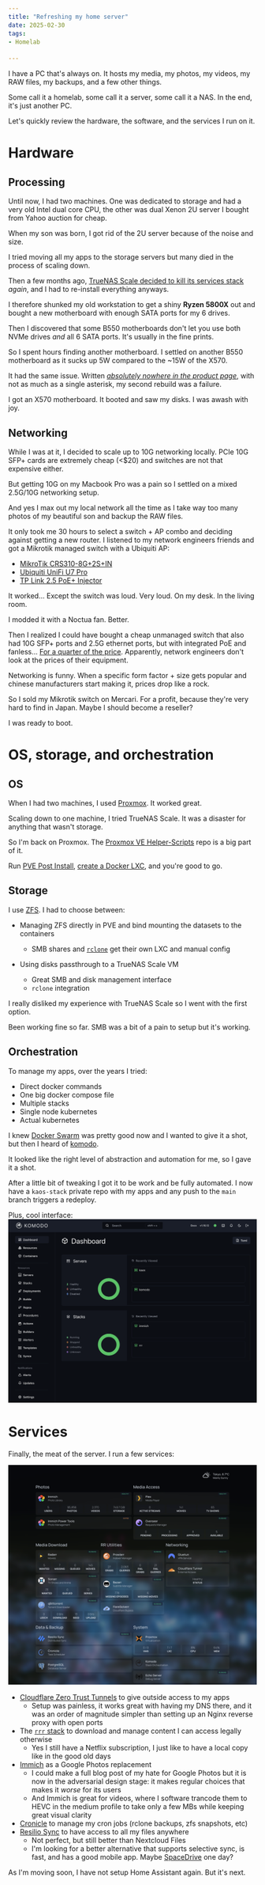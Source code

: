 ```yaml
---
title: "Refreshing my home server"
date: 2025-02-30
tags:
- Homelab

---
```


I have a PC that's always on. It hosts my media, my photos, my videos, my RAW files, my backups, and a few other things.

Some call it a homelab, some call it a server, some call it a NAS. In the end, it's just another PC.

Let's quickly review the hardware, the software, and the services I run on it.

# Hardware

## Processing

Until now, I had two machines. One was dedicated to storage and had a very old Intel dual core CPU,
the other was dual Xenon 2U server I bought from Yahoo auction for cheap.

When my son was born, I got rid of the 2U server because of the noise and size.

I tried moving all my apps to the storage servers but many died in the process of scaling down.

Then a few months ago, [TrueNAS Scale decided to kill its services stack](https://www.reddit.com/r/truenas/comments/1djk3tb/no_updates_for_truenas_scale_apps_until_q4/) *again*, and I had to re-install everything anyways.

I therefore shunked my old workstation to get a shiny **Ryzen 5800X** out and bought a new motherboard with enough SATA ports for my 6 drives.

Then I discovered that some B550 motherboards don't let you use both NVMe drives *and* all 6 SATA ports. It's usually in the fine prints.

So I spent hours finding another motherboard. I settled on another B550 motherboard as it sucks up 5W compared to the ~15W of the X570.

It had the same issue. Written [*absolutely nowhere in the product page*](https://www.asus.com/uk/motherboards-components/motherboards/tuf-gaming/tuf-gaming-b550-plus/), with not as much as a single asterisk, my second rebuild was a failure.

I got an X570 motherboard. It booted and saw my disks. I was awash with joy.

## Networking

While I was at it, I decided to scale up to 10G networking locally. PCIe 10G SFP+ cards are extremely cheap (<$20) and switches are not that expensive either.

But getting 10G on my Macbook Pro was a pain so I settled on a mixed 2.5G/10G networking setup.

And yes I max out my local network all the time as I take way too many photos of my beautiful son and backup the RAW files.

It only took me 30 hours to select a switch + AP combo and deciding against getting a new router. I listened to my network engineers friends and got a Mikrotik managed switch with a Ubiquiti AP:

- [MikroTik CRS310-8G+2S+IN](https://www.getic.com/product/mikrotik-crs310-8g-2s-in)
- [Ubiquiti UniFi U7 Pro](https://www.getic.com/product/access-point-u7-pro)
- [TP Link 2.5 PoE+ Injector](https://www.tp-link.com/jp/business-networking/accessory/tl-poe260s/)

It worked... Except the switch was loud. Very loud. On my desk. In the living room.

I modded it with a Noctua fan. Better.

Then I realized I could have bought a cheap unmanaged switch that also had 10G SFP+ ports and 2.5G ethernet ports, but with integrated PoE and fanless... [For a quarter of the price](https://www.amazon.co.jp/dp/B0D1C5KCGJ?ref=ppx_yo2ov_dt_b_fed_asin_title). Apparently, network engineers don't look at the prices of their equipment.

Networking is funny. When a specific form factor + size gets popular and chinese manufacturers start making it, prices drop like a rock.

So I sold my Mikrotik switch on Mercari. For a profit, because they're very hard to find in Japan. Maybe I should become a reseller?

I was ready to boot.

# OS, storage, and orchestration

## OS

When I had two machines, I used [Proxmox](https://www.proxmox.com/en/products/proxmox-virtual-environment/overview). It worked great.

Scaling down to one machine, I tried TrueNAS Scale. It was a disaster for anything that wasn't storage.

So I'm back on Proxmox. The [Proxmox VE Helper-Scripts](https://community-scripts.github.io/ProxmoxVE/) repo is a big part of it.

Run [PVE Post Install](https://community-scripts.github.io/ProxmoxVE/scripts?id=post-pve-install), [create a Docker LXC](https://community-scripts.github.io/ProxmoxVE/scripts?id=docker), and you're good to go.

## Storage

I use [ZFS](https://en.wikipedia.org/wiki/ZFS). I had to choose between:

- Managing ZFS directly in PVE and bind mounting the datasets to the containers
  - SMB shares and [`rclone`](https://rclone.org/) get their own LXC and manual config

- Using disks passthrough to a TrueNAS Scale VM
  - Great SMB and disk management interface
  - `rclone` integration

I really disliked my experience with TrueNAS Scale so I went with the first option.

Been working fine so far. SMB was a bit of a pain to setup but it's working.

## Orchestration

To manage my apps, over the years I tried:

- Direct docker commands
- One big docker compose file
- Multiple stacks
- Single node kubernetes
- Actual kubernetes

I knew [Docker Swarm](https://docs.docker.com/engine/swarm/) was pretty good now and I wanted to give it a shot, but then I heard of [komodo](https://komo.do/).

It looked like the right level of abstraction and automation for me, so I gave it a shot.

After a little bit of tweaking I got it to be work and be fully automated. I now have a `kaos-stack` private repo with my apps and any push to the `main` branch triggers a redeploy.

Plus, cool interface:
![Komodo interface](image.png)

# Services

Finally, the meat of the server. I run a few services:

![Homepage](featured.png)

- [Cloudflare Zero Trust Tunnels](https://developers.cloudflare.com/cloudflare-one/connections/connect-networks/) to give outside access to my apps
  - Setup was painless, it works great with having my DNS there, and it was an order of magnitude simpler than setting up an Nginx reverse proxy with open ports
- The [`rrr` stack](https://wiki.servarr.com/) to download and manage content I can access legally otherwise
  - Yes I still have a Netflix subscription, I just like to have a local copy like in the good old days
- [Immich](https://immich.app/) as a Google Photos replacement
  - I could make a full blog post of my hate for Google Photos but it is now in the adversarial design stage: it makes regular choices that makes it *worse* for its users
  - And Immich is great for videos, where I software trancode them to HEVC in the medium profile to take only a few MBs while keeping great visual clarity
- [Cronicle](https://cronicle.net/) to manage my cron jobs (rclone backups, zfs snapshots, etc)
- [Resilio Sync](https://www.resilio.com/sync/) to have access to all my files anywhere
  - Not perfect, but still better than Nextcloud Files
  - I'm looking for a better alternative that supports selective sync, is fast, and has a good mobile app. Maybe [SpaceDrive](https://www.spacedrive.com/) one day?

As I'm moving soon, I have not setup Home Assistant again. But it's next.
